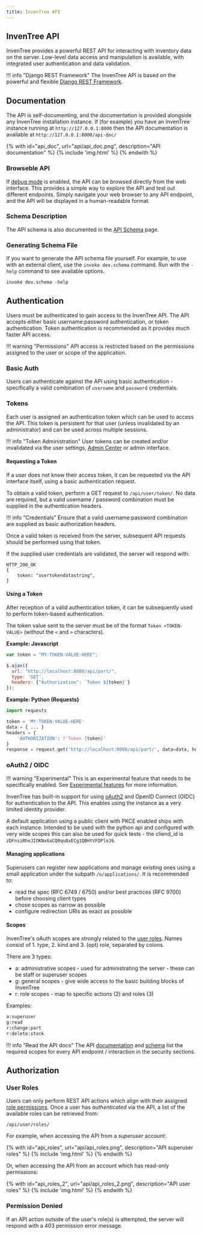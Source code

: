 ```yaml
---
title: InvenTree API
---
```


## InvenTree API

InvenTree provides a powerful REST API for interacting with inventory data on the server. Low-level data access and manipulation is available, with integrated user authentication and data validation.

!!! info "Django REST Framework"
    The InvenTree API is based on the powerful and flexible [Django REST Framework](https://www.django-rest-framework.org/).

## Documentation

The API is self-documenting, and the documentation is provided alongside any InvenTree installation instance. If (for example) you have an InvenTree instance running at `http://127.0.0.1:8000` then the API documentation is available at `http://127.0.0.1:8000/api-doc/`

{% with id="api_doc", url="api/api_doc.png", description="API documentation" %}
{% include 'img.html' %}
{% endwith %}

### Browseble API

If [debug mode](../start/index.md#debug-mode) is enabled, the API can be browsed directly from the web interface. This provides a simple way to explore the API and test out different endpoints. Simply navigate your web browser to any API endpoint, and the API will be displayed in a human-readable format.

### Schema Description

The API schema is also documented in the [API Schema](./schema.md) page.

### Generating Schema File

If you want to generate the API schema file yourself. For example, to use with an external client, use the `invoke dev.schema` command. Run with the `-help` command to see available options.

```
invoke dev.schema -help
```


## Authentication

Users must be authenticated to gain access to the InvenTree API. The API accepts either basic username:password authentication, or token authentication. Token authentication is recommended as it provides much faster API access.

!!! warning "Permissions"
    API access is restricted based on the permissions assigned to the user or scope of the application.

### Basic Auth

Users can authenticate against the API using basic authentication - specifically a valid combination of `username` and `password` credentials.

### Tokens

Each user is assigned an authentication token which can be used to access the API. This token is persistent for that user (unless invalidated by an administrator) and can be used across multiple sessions.

!!! info "Token Administration"
    User tokens can be created and/or invalidated via the user settings, [Admin Center](../settings/admin.md#admin-center) or admin interface.

#### Requesting a Token

If a user does not know their access token, it can be requested via the API interface itself, using a basic authentication request.

To obtain a valid token, perform a GET request to `/api/user/token/`. No data are required, but a valid username / password combination must be supplied in the authentication headers.

!!! info "Credentials"
	Ensure that a valid username:password combination are supplied as basic authorization headers.

Once a valid token is received from the server, subsequent API requests should be performed using that token.

If the supplied user credentials are validated, the server will respond with:

```
HTTP_200_OK
{
    token: "usertokendatastring",
}
```

#### Using a Token

After reception of a valid authentication token, it can be subsequently used to perform token-based authentication.

The token value sent to the server must be of the format `Token <TOKEN-VALUE>` (without the `<` and `>` characters).

**Example: Javascript**
```javascript
var token = "MY-TOKEN-VALUE-HERE";

$.ajax({
  url: "http://localhost:8080/api/part/",
  type: 'GET',
  headers: {"Authorization": `Token ${token}`}
});
```

**Example: Python (Requests)**
```python
import requests

token = 'MY-TOKEN-VALUE-HERE'
data = { ... }
headers = {
    'AUTHORIZATION': f'Token {token}'
}
response = request.get('http://localhost:8080/api/part/', data=data, headers=headers)
```

### oAuth2 / OIDC

!!! warning "Experimental"
    This is an experimental feature that needs to be specifically enabled. See [Experimental features](../settings/experimental.md) for more information.

InvenTree has built-in support for using [oAuth2](https://oauth.net/2/) and OpenID Connect (OIDC) for authentication to the API. This enables using the instance as a very limited identity provider.

A default application using a public client with PKCE enabled ships with each instance. Intended to be used with the python api and configured with very wide scopes this can also be used for quick tests - the cliend_id is `zDFnsiRheJIOKNx6aCQ0quBxECg1QBHtVFDPloJ6`.

#### Managing applications

Superusers can register new applications and manage existing ones using a small application under the subpath `/o/applications/`.
It is recommended to:
- read the spec (RFC 6749 / 6750) and/or best practices (RFC 9700) before choosing client types
- chose scopes as narrow as possible
- configure redirection URIs as exact as possible

#### Scopes

InvenTree's oAuth scopes are strongly related to the [user roles](#user-roles).
Names consist of 1. type, 2. kind and 3. (opt) role, separated by colons.


There are 3 types:

- a: administrative scopes - used for administrating the server - these can be staff or superuser scopes
- g: general scopes - give wide access to the basic building blocks of InvenTree
- r: role scopes - map to specific actions (2) and roles (3)

Examples:
```bash
a:superuser
g:read
r:change:part
r:delete:stock
```

!!! info "Read the API docs"
    The API [documentation](#documentation) and [schema](./schema.md) list the required scopes for every API endpoint / interaction in the security sections.

## Authorization

### User Roles

Users can only perform REST API actions which align with their assigned [role permissions](../settings/permissions.md#roles).
Once a user has *authenticated* via the API, a list of the available roles can be retrieved from:

`/api/user/roles/`

For example, when accessing the API from a *superuser* account:

{% with id="api_roles", url="api/api_roles.png", description="API superuser roles" %}
{% include 'img.html' %}
{% endwith %}

Or, when accessing the API from an account which has read-only permissions:

{% with id="api_roles_2", url="api/api_roles_2.png", description="API user roles" %}
{% include 'img.html' %}
{% endwith %}

### Permission Denied

If an API action outside of the user's role(s) is attempted, the server will respond with a 403 permission error message.
